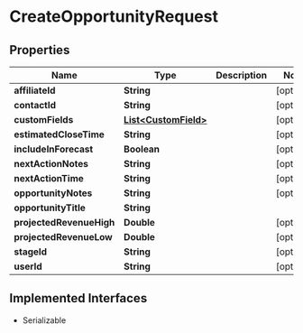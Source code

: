 

# CreateOpportunityRequest


## Properties

| Name | Type | Description | Notes |
|------------ | ------------- | ------------- | -------------|
|**affiliateId** | **String** |  |  [optional] |
|**contactId** | **String** |  |  [optional] |
|**customFields** | [**List&lt;CustomField&gt;**](CustomField.md) |  |  [optional] |
|**estimatedCloseTime** | **String** |  |  [optional] |
|**includeInForecast** | **Boolean** |  |  [optional] |
|**nextActionNotes** | **String** |  |  [optional] |
|**nextActionTime** | **String** |  |  [optional] |
|**opportunityNotes** | **String** |  |  [optional] |
|**opportunityTitle** | **String** |  |  |
|**projectedRevenueHigh** | **Double** |  |  [optional] |
|**projectedRevenueLow** | **Double** |  |  [optional] |
|**stageId** | **String** |  |  [optional] |
|**userId** | **String** |  |  [optional] |


## Implemented Interfaces

* Serializable

